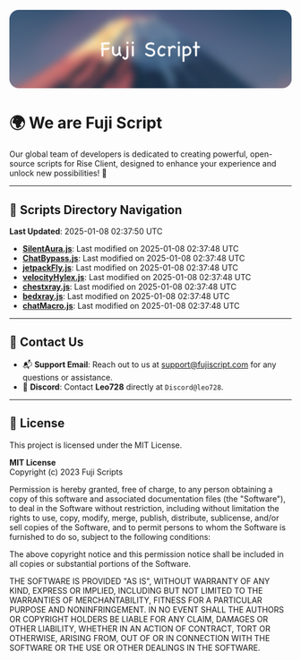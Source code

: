 ![Banner](.github/b.webp)

# 🌍 **We are Fuji Script**

Our global team of developers is dedicated to creating powerful, open-source scripts for Rise Client, designed to enhance your experience and unlock new possibilities! 🌟

---
<!-- SCRIPTS_NAVIGATION_START -->
## 📂 **Scripts Directory Navigation**

**Last Updated**: 2025-01-08 02:37:50 UTC

- **[SilentAura.js](scripts/SilentAura.js)**: Last modified on 2025-01-08 02:37:48 UTC
- **[ChatBypass.js](scripts/ChatBypass.js)**: Last modified on 2025-01-08 02:37:48 UTC
- **[jetpackFly.js](scripts/jetpackFly.js)**: Last modified on 2025-01-08 02:37:48 UTC
- **[velocityHylex.js](scripts/velocityHylex.js)**: Last modified on 2025-01-08 02:37:48 UTC
- **[chestxray.js](scripts/chestxray.js)**: Last modified on 2025-01-08 02:37:48 UTC
- **[bedxray.js](scripts/bedxray.js)**: Last modified on 2025-01-08 02:37:48 UTC
- **[chatMacro.js](scripts/chatMacro.js)**: Last modified on 2025-01-08 02:37:48 UTC

<!-- SCRIPTS_NAVIGATION_END -->

---

## 💬 **Contact Us**  
- 📬 **Support Email**: Reach out to us at [support@fujiscript.com](mailto:support@fujiscript.com) for any questions or assistance.  
- 💬 **Discord**: Contact **Leo728** directly at `Discord@leo728`.

---

## 📜 **License**

This project is licensed under the MIT License.  

**MIT License**  
Copyright (c) 2023 Fuji Scripts  

Permission is hereby granted, free of charge, to any person obtaining a copy of this software and associated documentation files (the "Software"), to deal in the Software without restriction, including without limitation the rights to use, copy, modify, merge, publish, distribute, sublicense, and/or sell copies of the Software, and to permit persons to whom the Software is furnished to do so, subject to the following conditions:  

The above copyright notice and this permission notice shall be included in all copies or substantial portions of the Software.  

THE SOFTWARE IS PROVIDED "AS IS", WITHOUT WARRANTY OF ANY KIND, EXPRESS OR IMPLIED, INCLUDING BUT NOT LIMITED TO THE WARRANTIES OF MERCHANTABILITY, FITNESS FOR A PARTICULAR PURPOSE AND NONINFRINGEMENT. IN NO EVENT SHALL THE AUTHORS OR COPYRIGHT HOLDERS BE LIABLE FOR ANY CLAIM, DAMAGES OR OTHER LIABILITY, WHETHER IN AN ACTION OF CONTRACT, TORT OR OTHERWISE, ARISING FROM, OUT OF OR IN CONNECTION WITH THE SOFTWARE OR THE USE OR OTHER DEALINGS IN THE SOFTWARE.  

